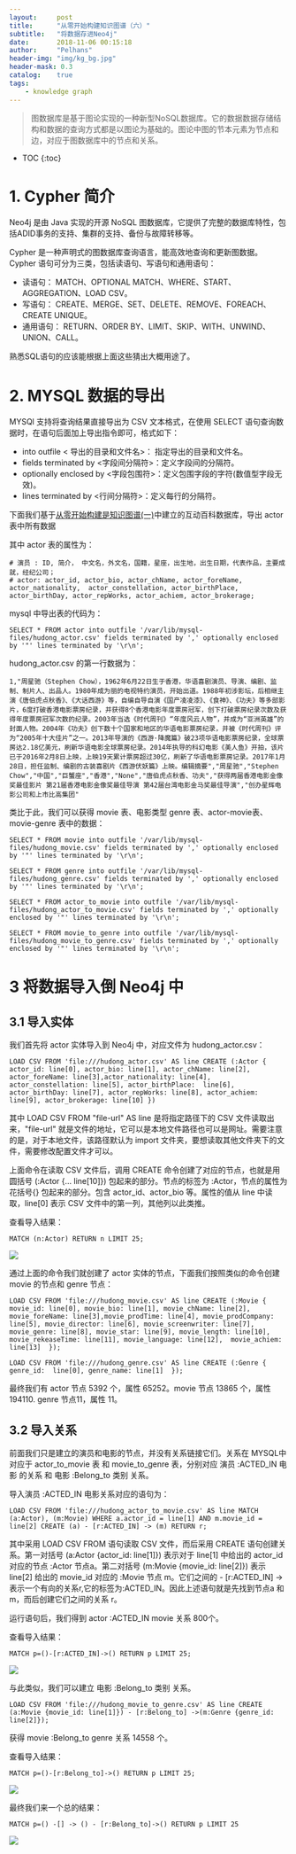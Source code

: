 ```yaml
---
layout:     post
title:      "从零开始构建知识图谱（六）"
subtitle:   "将数据存进Neo4j"
date:       2018-11-06 00:15:18
author:     "Pelhans"
header-img: "img/kg_bg.jpg"
header-mask: 0.3 
catalog:    true
tags:
    - knowledge graph
---
```



> 图数据库是基于图论实现的一种新型NoSQL数据库。它的数据数据存储结构和数据的查询方式都是以图论为基础的。图论中图的节本元素为节点和边，对应于图数据库中的节点和关系。

* TOC
{:toc}

# 1. Cypher 简介

Neo4j 是由 Java 实现的开源 NoSQL 图数据库，它提供了完整的数据库特性，包括ADID事务的支持、集群的支持、备份与故障转移等。

Cypher 是一种声明式的图数据库查询语言，能高效地查询和更新图数据。Cypher 语句可分为三类，包括读语句、写语句和通用语句：

* 读语句： MATCH、OPTIONAL MATCH、WHERE、START、AGGREGATION、LOAD CSV。    
* 写语句： CREATE、MERGE、SET、DELETE、REMOVE、FOREACH、CREATE UNIQUE。
* 通用语句： RETURN、ORDER BY、LIMIT、SKIP、WITH、UNWIND、UNION、CALL。

熟悉SQL语句的应该能根据上面这些猜出大概用途了。

# 2. MYSQL 数据的导出

MYSQl 支持将查询结果直接导出为 CSV 文本格式，在使用 SELECT 语句查询数据时，在语句后面加上导出指令即可，格式如下：

* into outfile < 导出的目录和文件名>： 指定导出的目录和文件名。    
* fields terminated by <字段间分隔符>：定义字段间的分隔符。    
* optionally enclosed by <字段包围符>：定义包围字段的字符(数值型字段无效)。    
* lines terminated by <行间分隔符>：定义每行的分隔符。

下面我们基于[从零开始构建是知识图谱(一)](https://zhuanlan.zhihu.com/p/43447848)中建立的互动百科数据库，导出 actor 表中所有数据

其中 actor 表的属性为：

```
# 演员 : ID, 简介， 中文名，外文名，国籍，星座，出生地，出生日期，代表作品，主要成就，经纪公司；
# actor: actor_id, actor_bio, actor_chName, actor_foreName, actor_nationality,  actor_constellation, actor_birthPlace, actor_birthDay, actor_repWorks, actor_achiem, actor_brokerage;
```
mysql 中导出表的代码为：

```
SELECT * FROM actor into outfile '/var/lib/mysql-files/hudong_actor.csv' fields terminated by ',' optionally enclosed by '"' lines terminated by '\r\n';
```

hudong_actor.csv 的第一行数据为：

```
1,"周星驰（Stephen Chow），1962年6月22日生于香港，华语喜剧演员、导演、编剧、监制、制片人、出品人。1980年成为丽的电视特约演员，开始出道。1988年初涉影坛，后相继主演《唐伯虎点秋香》、《大话西游》等，自编自导自演《国产凌凌漆》、《食神》、《功夫》等多部影片，6度打破香港电影票房纪录，并获得8个香港电影年度票房冠军，创下打破票房纪录次数及获得年度票房冠军次数的纪录。2003年当选《时代周刊》“年度风云人物”，并成为“亚洲英雄”的封面人物。2004年《功夫》创下数十个国家和地区的华语电影票房纪录，并被《时代周刊》评为“2005年十大佳片”之一。2013年导演的《西游·降魔篇》破23项华语电影票房纪录，全球票房达2.18亿美元，刷新华语电影全球票房纪录。2014年执导的科幻电影《美人鱼》开拍，该片已于2016年2月8日上映，上映19天累计票房超过30亿，刷新了华语电影票房记录。2017年1月28日，担任监制、编剧的古装喜剧片《西游伏妖篇》上映。编辑摘要","周星驰","Stephen Chow","中国","巨蟹座","香港","None","唐伯虎点秋香、功夫","获得两届香港电影金像奖最佳影片 第21届香港电影金像奖最佳导演 第42届台湾电影金马奖最佳导演","创办星辉电影公司和上市比高集团"
```

类比于此，我们可以获得 movie 表、电影类型 genre 表、actor-movie表、 movie-genre 表中的数据：

```
SELECT * FROM movie into outfile '/var/lib/mysql-files/hudong_movie.csv' fields terminated by ',' optionally enclosed by '"' lines terminated by '\r\n';

SELECT * FROM genre into outfile '/var/lib/mysql-files/hudong_genre.csv' fields terminated by ',' optionally enclosed by '"' lines terminated by '\r\n';

SELECT * FROM actor_to_movie into outfile '/var/lib/mysql-files/hudong_actor_to_movie.csv' fields terminated by ',' optionally enclosed by '"' lines terminated by '\r\n';

SELECT * FROM movie_to_genre into outfile '/var/lib/mysql-files/hudong_movie_to_genre.csv' fields terminated by ',' optionally enclosed by '"' lines terminated by '\r\n';
```

# 3 将数据导入倒 Neo4j 中
## 3.1 导入实体

我们首先将 actor 实体导入到 Neo4j 中，对应文件为 hudong_actor.csv：

```
LOAD CSV FROM 'file:///hudong_actor.csv' AS line CREATE (:Actor { actor_id: line[0], actor_bio: line[1], actor_chName: line[2], actor_foreName: line[3],actor_nationality: line[4], actor_constellation: line[5], actor_birthPlace:  line[6], actor_birthDay: line[7], actor_repWorks: line[8], actor_achiem: line[9], actor_brokerage: line[10] })
```

其中 LOAD CSV FROM "file-url" AS line 是将指定路径下的 CSV 文件读取出来，"file-url" 就是文件的地址，它可以是本地文件路径也可以是网址。需要注意的是，对于本地文件，该路径默认为 import 文件夹，要想读取其他文件夹下的文件，需要修改配置文件才可以。

上面命令在读取 CSV 文件后，调用 CREATE 命令创建了对应的节点，也就是用圆括号 (:Actor {... line[10]}) 包起来的部分。节点的标签为 :Actor，节点的属性为 花括号{} 包起来的部分。包含 actor_id、actor_bio 等。属性的值从 line 中读取，line[0] 表示 CSV 文件中的第一列，其他列以此类推。

查看导入结果：

```
MATCH (n:Actor) RETURN n LIMIT 25;
```

![](/img/in-post/kg_neo4j_cypher/actor.png)


通过上面的命令我们就创建了 actor 实体的节点，下面我们按照类似的命令创建 movie 的节点和 genre 节点：

```
LOAD CSV FROM 'file:///hudong_movie.csv' AS line CREATE (:Movie { movie_id: line[0], movie_bio: line[1], movie_chName: line[2], movie_foreName: line[3],movie_prodTime: line[4], movie_prodCompany: line[5], movie_director: line[6], movie_screenwriter: line[7], movie_genre: line[8], movie_star: line[9], movie_length: line[10], movie_rekeaseTime: line[11], movie_language: line[12],  movie_achiem: line[13]  });

LOAD CSV FROM 'file:///hudong_genre.csv' AS line CREATE (:Genre { genre_id:  line[0], genre_name: line[1]  });
```

最终我们有 actor 节点 5392 个，属性 65252。movie 节点 13865 个，属性194110. genre 节点11，属性 11。


## 3.2 导入关系

前面我们只是建立的演员和电影的节点，并没有关系链接它们。关系在 MYSQL中 对应于 actor_to_movie 表 和 movie_to_genre 表，分别对应 演员 :ACTED_IN 电影 的关系 和 电影 :Belong_to 类别 关系。

导入演员 :ACTED_IN 电影关系对应的语句为：

```
LOAD CSV FROM 'file:///hudong_actor_to_movie.csv' AS line MATCH (a:Actor), (m:Movie) WHERE a.actor_id = line[1] AND m.movie_id = line[2] CREATE (a) - [r:ACTED_IN] -> (m) RETURN r;
```

其中采用 LOAD CSV FROM 语句读取 CSV 文件，而后采用 CREATE 语句创建关系。第一对括号 (a:Actor {actor_id: line[1]}) 表示对于 line[1] 中给出的 actor_id 对应的节点 :Actor 节点a。第二对括号 (m:Movie {movie_id: line[2]}) 表示 line[2] 给出的 movie_id 对应的 :Movie 节点 m。它们之间的 - [r:ACTED_IN] -> 表示一个有向的关系r,它的标签为:ACTED_IN。因此上述语句就是先找到节点a 和 m，而后创建它们之间的关系 r。

运行语句后，我们得到 actor :ACTED_IN movie 关系 800个。

查看导入结果：

```
MATCH p=()-[r:ACTED_IN]->() RETURN p LIMIT 25;
```

![](/img/in-post/kg_neo4j_cypher/actor_movie.png)


与此类似，我们可以建立 电影 :Belong_to 类别 关系。

```
LOAD CSV FROM 'file:///hudong_movie_to_genre.csv' AS line CREATE (a:Movie {movie_id: line[1]}) - [r:Belong_to] ->(m:Genre {genre_id: line[2]});
```

获得 movie :Belong_to genre 关系 14558 个。

查看导入结果：

```
MATCH p=()-[r:Belong_to]->() RETURN p LIMIT 25;
```

![](/img/in-post/kg_neo4j_cypher/movie_to_genre.png)


最终我们来一个总的结果：

```
MATCH p=() -[] -> () - [r:Belong_to]->() RETURN p LIMIT 25
```

![](/img/in-post/kg_neo4j_cypher/actor_movie_genre.png)


